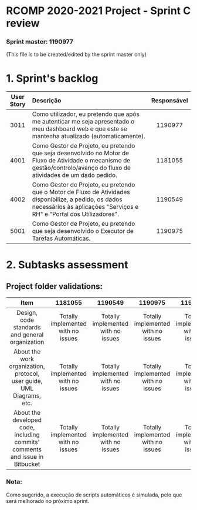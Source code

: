 RCOMP 2020-2021 Project - Sprint C review
=========================================
### Sprint master: 1190977 ###
(This file is to be created/edited by the sprint master only)
# 1. Sprint's backlog #

| User Story | Descrição | Responsável |
|:---:|:---|:---:|
| 3011 | Como utilizador, eu pretendo que após me autenticar me seja apresentado o meu dashboard web e que este se mantenha atualizado (automaticamente). | 1190977 |
| 4001 | Como Gestor de Projeto, eu pretendo que seja desenvolvido no Motor de Fluxo de Atividade o mecanismo de gestão/controlo/avanço do fluxo de atividades de um dado pedido. | 1181055 |
| 4002 | Como Gestor de Projeto, eu pretendo que o Motor de Fluxo de Atividades disponibilize, a pedido, os dados necessários às aplicações "Serviços e RH" e "Portal dos Utilizadores". | 1190549 |
| 5001 | Como Gestor de Projeto, eu pretendo que seja desenvolvido o Executor de Tarefas Automáticas. | 1190975 |

# 2. Subtasks assessment #

## Project folder validations:

|Item|1181055|1190549|1190975|1190977|
|:---:|:-----------:|:-----------:|:-----------:|:-----------:|
|Design, code standards and general organization |Totally implemented with no issues|Totally implemented with no issues|Totally implemented with no issues|Totally implemented with no issues|
|About the work organization, protocol, user guide, UML Diagrams, etc. |Totally implemented with no issues|Totally implemented with no issues|Totally implemented with no issues|Totally implemented with no issues|
|About the developed code, including commits' comments and issue in Bitbucket |Totally implemented with no issues|Totally implemented with no issues|Totally implemented with no issues|Totally implemented with no issues|


### Nota:
Como sugerido, a execução de scripts automáticos é simulada, pelo que será melhorado no próximo sprint.


